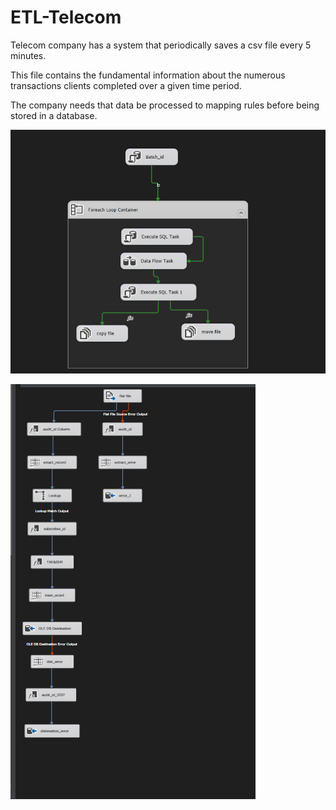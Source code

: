 # ETL-Telecom

Telecom company has a system that periodically saves a csv file every 5 minutes.

This file contains the fundamental information about the numerous transactions clients completed over a given time period.

The company needs that data be processed to mapping rules before being stored in a database.


![Alt Text](https://raw.githubusercontent.com/mohamedessamanwar/ETL-Telecom-SSIS/main/Annotation%202023-07-20%20193914.png)


![Alt Text](https://github.com/mohamedessamanwar/ETL-Telecom-SSIS/blob/main/Annotation%202023-07-20%20194043.png)

